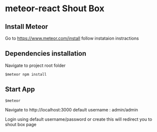 # meteor-react Shout Box

## Install Meteor

Go to https://www.meteor.com/install follow instataion instractions

## Dependencies installation

Navigate to project root folder

`$meteor npm install`

## Start App

`$meteor`

Navigate to http://localhost:3000
default username : admin/admin

Login using default username/password or create
this will redirect you to shout box page
